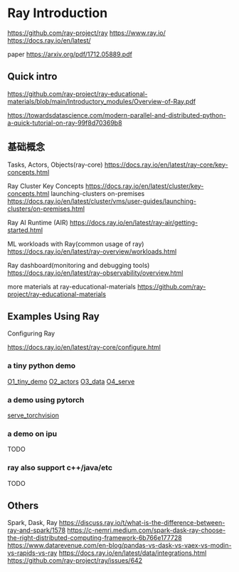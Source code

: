 # Ray Introduction

https://github.com/ray-project/ray
https://www.ray.io/
https://docs.ray.io/en/latest/

paper
https://arxiv.org/pdf/1712.05889.pdf

## Quick intro

https://github.com/ray-project/ray-educational-materials/blob/main/Introductory_modules/Overview-of-Ray.pdf

https://towardsdatascience.com/modern-parallel-and-distributed-python-a-quick-tutorial-on-ray-99f8d70369b8

## 基础概念

Tasks, Actors, Objects(ray-core)
https://docs.ray.io/en/latest/ray-core/key-concepts.html

Ray Cluster Key Concepts
https://docs.ray.io/en/latest/cluster/key-concepts.html
launching-clusters on-premises
https://docs.ray.io/en/latest/cluster/vms/user-guides/launching-clusters/on-premises.html

Ray AI Runtime (AIR)
https://docs.ray.io/en/latest/ray-air/getting-started.html

ML workloads with Ray(common usage of ray)
https://docs.ray.io/en/latest/ray-overview/workloads.html

Ray dashboard(monitoring and debugging tools)
https://docs.ray.io/en/latest/ray-observability/overview.html

more materials at ray-educational-materials
https://github.com/ray-project/ray-educational-materials

## Examples Using Ray

Configuring Ray

https://docs.ray.io/en/latest/ray-core/configure.html

### a tiny python demo

[O1_tiny_demo](O1_tiny_demo.py)
[O2_actors](O2_actors.py)
[O3_data](O3_data.py)
[O4_serve](O4_serve.py)

### a demo using pytorch

[serve_torchvision](serve_torchvision.py)

### a demo on ipu

TODO

### ray also support c++/java/etc

TODO

## Others

Spark, Dask, Ray
https://discuss.ray.io/t/what-is-the-difference-between-ray-and-spark/1578
https://c-nemri.medium.com/spark-dask-ray-choose-the-right-distributed-computing-framework-6b766e177728
https://www.datarevenue.com/en-blog/pandas-vs-dask-vs-vaex-vs-modin-vs-rapids-vs-ray
https://docs.ray.io/en/latest/data/integrations.html
https://github.com/ray-project/ray/issues/642
